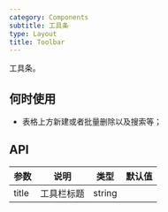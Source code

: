 ```yaml
---
category: Components
subtitle: 工具条
type: Layout
title: Toolbar
---
```


工具条。

## 何时使用

- 表格上方新建或者批量删除以及搜索等；

## API

| 参数 | 说明 | 类型 | 默认值 |
| --- | --- | --- | --- |
| title | 工具栏标题 | string | |
